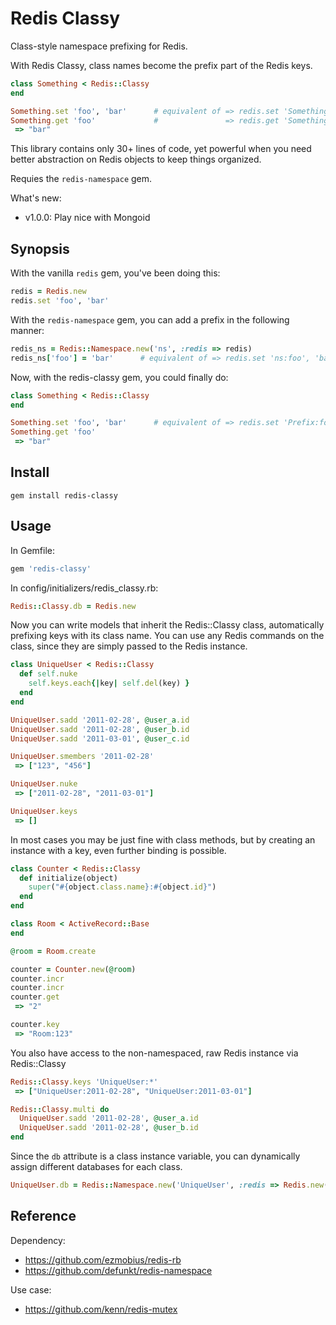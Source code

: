 Redis Classy
============

Class-style namespace prefixing for Redis.

With Redis Classy, class names become the prefix part of the Redis keys.

```ruby
class Something < Redis::Classy
end

Something.set 'foo', 'bar'      # equivalent of => redis.set 'Something:foo', 'bar'
Something.get 'foo'             #               => redis.get 'Something:foo'
 => "bar"
```

This library contains only 30+ lines of code, yet powerful when you need better abstraction on Redis objects to keep things organized.

Requies the `redis-namespace` gem.

What's new:

* v1.0.0: Play nice with Mongoid

Synopsis
--------

With the vanilla `redis` gem, you've been doing this:

```ruby
redis = Redis.new
redis.set 'foo', 'bar'
```

With the `redis-namespace` gem, you can add a prefix in the following manner:

```ruby
redis_ns = Redis::Namespace.new('ns', :redis => redis)
redis_ns['foo'] = 'bar'      # equivalent of => redis.set 'ns:foo', 'bar'
```

Now, with the redis-classy gem, you could finally do:

```ruby
class Something < Redis::Classy
end

Something.set 'foo', 'bar'      # equivalent of => redis.set 'Prefix:foo', 'bar'
Something.get 'foo'
 => "bar"
```

Install
-------

    gem install redis-classy

Usage
-----

In Gemfile:

```ruby
gem 'redis-classy'
```

In config/initializers/redis_classy.rb:

```ruby
Redis::Classy.db = Redis.new
```

Now you can write models that inherit the Redis::Classy class, automatically prefixing keys with its class name.
You can use any Redis commands on the class, since they are simply passed to the Redis instance.

```ruby
class UniqueUser < Redis::Classy
  def self.nuke
    self.keys.each{|key| self.del(key) }
  end
end

UniqueUser.sadd '2011-02-28', @user_a.id
UniqueUser.sadd '2011-02-28', @user_b.id
UniqueUser.sadd '2011-03-01', @user_c.id

UniqueUser.smembers '2011-02-28'
 => ["123", "456"]

UniqueUser.nuke
 => ["2011-02-28", "2011-03-01"]

UniqueUser.keys
 => []
```

In most cases you may be just fine with class methods, but by creating an instance with a key, even further binding is possible.

```ruby
class Counter < Redis::Classy
  def initialize(object)
    super("#{object.class.name}:#{object.id}")
  end
end

class Room < ActiveRecord::Base
end

@room = Room.create

counter = Counter.new(@room)
counter.incr
counter.incr
counter.get
 => "2"

counter.key
 => "Room:123"
```

You also have access to the non-namespaced, raw Redis instance via Redis::Classy

```ruby
Redis::Classy.keys 'UniqueUser:*'
 => ["UniqueUser:2011-02-28", "UniqueUser:2011-03-01"]

Redis::Classy.multi do
  UniqueUser.sadd '2011-02-28', @user_a.id
  UniqueUser.sadd '2011-02-28', @user_b.id
end
```

Since the `db` attribute is a class instance variable, you can dynamically assign different databases for each class.

```ruby
UniqueUser.db = Redis::Namespace.new('UniqueUser', :redis => Redis.new(:host => 'another.host'))
```

Reference
---------

Dependency:

* <https://github.com/ezmobius/redis-rb>
* <https://github.com/defunkt/redis-namespace>

Use case:

* <https://github.com/kenn/redis-mutex>

